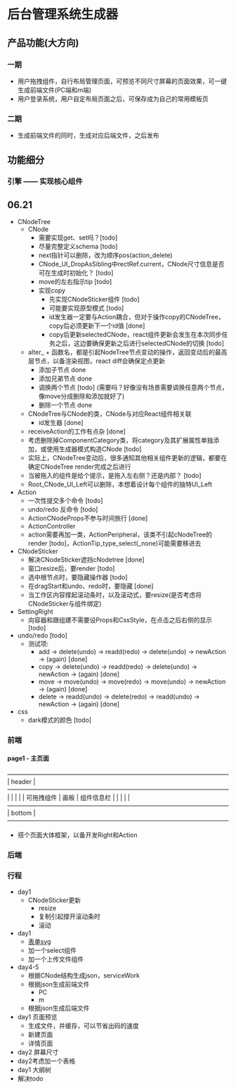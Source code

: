 # 后台管理系统生成器

## 产品功能(大方向)

### 一期

* 用户拖拽组件，自行布局管理页面，可预览不同尺寸屏幕的页面效果，可一键生成前端文件(PC端和m端)
* 用户登录系统，用户自定布局页面之后，可保存成为自己的常用模板页

### 二期

* 生成前端文件的同时，生成对应后端文件，之后发布

## 功能细分

### 引擎 —— 实现核心组件

## 06.21

* CNodeTree
  * CNode
    * 需要实现get、set吗？[todo]
    * 尽量完整定义schema [todo]
    * next指针可以删除，改为顺序pos(action_delete)
    * CNode_UI_DropAsSibling中rectRef.current，CNode尺寸信息是否可在生成时初始化？ [todo]
    * move的左右指示tip [todo]
    * 实现copy
      * 先实现CNodeSticker组件 [todo]
      * 可能要实现原型模式 [todo]
      * id发生器一定要与Action耦合，但对于操作copy的CNodeTree，copy后必须更新下一个id值 [done]
      * copy后更新selectedCNode，react组件更新会发生在本次同步任务之后，这边要确保更新之后进行selectedCNode的切换 [todo]
  * alter_ + 函数名，都是引起NodeTree节点变动的操作，返回变动后的最高层节点，以备渲染视图，react diff会确保定点更新
    * 添加子节点 done
    * 添加兄弟节点 done
    * 调换两个节点 [todo] (需要吗？好像没有场景需要调换任意两个节点，像move分成删除和添加就好了)
    * 删除一个节点 done
  * CNodeTree与CNode的类，CNode与对应React组件相关联
    * id发生器 [done]
  * receiveAction的工作有点杂 [done]
  * 考虑删除掉ComponentCategory类，将category及其扩展属性单独添加，或使用生成器模式构造CNode [todo]
  * 实际上，CNodeTree变动后，很多通知其他相关组件更新的逻辑，都要在确定CNodeTree render完成之后进行
  * 当被拖入的组件是给个提示，是拖入左右侧？还是内部？ [todo]
  * Root_CNode_UI_Left可以删除，本想着设计每个组件的独特UI_Left
* Action
  * 一次性提交多个命令 [todo]
  * undo/redo 反命令 [todo]
  * ActionCNodeProps不参与时间旅行 [done]
  * ActionController
  * action需要再加一类，ActionPeripheral，该类不引起cNodeTree的render [todo]，ActionTip_type_select(_none)可能需要移进去
* CNodeSticker
  * 解决CNodeSticker遮挡cNodetree [done]
  * 窗口resize后，要render [todo]
  * 选中根节点时，要隐藏操作器 [todo]
  * 在dragStart和undo、redo时，要隐藏 [done]
  * 当工作区内容撑起滚动条时，以及滚动式，要resize(是否考虑将CNodeSticker与组件绑定)
* SettingRight
  * 向容器和跟组建不需要设Props和CssStyle，在点击之后右侧的显示 [todo]
* undo/redo [todo]
  * 测试项:
    * add -> delete(undo) -> readd(redo) -> delete(undo) -> newAction -> (again) [done]
    * copy -> delete(undo) -> readd(redo) -> delete(undo) -> newAction -> (again) [done]
    * move -> move(undo) -> move(redo) -> move(undo) -> newAction -> (again) [done]
    * delete -> readd(undo) -> delete(redo) -> readd(undo) -> newAction -> (again) [done]
* css
  * dark模式的颜色 [todo]

### 前端

#### page1 - 主页面

 ————————————————————————————————————
|              header                |
 ————————————————————————————————————
|            |         |             |
| 可拖拽组件  |   画板  |  组件信息栏  |
|            |         |             |
 ————————————————————————————————————
|              bottom                |
 ————————————————————————————————————

* 搭个页面大体框架，以备开发Right和Action

### 后端

### 行程

* day1
  <!-- * mpg-left样式 -->
  * CNodeSticker更新
    * resize
    * 复制引起撑开滚动条时
    * 滚动
* day1
  * [表单svg](https://www.iconfont.cn/collections/detail?spm=a313x.search_index.0.da5a778a4.255d3a81BFLqRV&cid=3991)
  * 加一个select组件
  * 加一个上传文件组件
* day4-5
  * 根据CNode结构生成json，serviceWork
  * 根据json生成前端文件
    * PC
    * m
  * 根据json生成后端文件
* day1 页面预览
  * 生成文件，并缓存，可以节省出码的速度
  * 新建页面
  * 详情页面
* day2 屏幕尺寸
* day2考虑加一个表格
* day1 大纲树
* 解决todo
